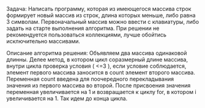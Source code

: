 Задача:
Написать программу, которая из имеющегося массива строк формирует новый массив из строк, длина которых меньше, либо равна 3 символам. Первоначальный массив можно ввести с клавиатуры, либо задать на старте выполнения алгоритма. При решении не рекомендуется пользоваться коллекциями, лучше обойтись исключительно массивами.


Описание алгоритма решения:
Объявляем два массива одинаковой длинны. Делее метод, в котором цикл соразмерный длине массива, внутри цикла проверка условия ( <=3 ), если условие соблюдается, элемент первого массива заносится в count элемент второго массива. Переменная count введена для поочередного перекладывания значения из первого массива во второй. После присвоения значения переменная увеличивается на 1 и возвращается к циклу for, в котором i увеличивается на 1. Так идем до конца цикла.